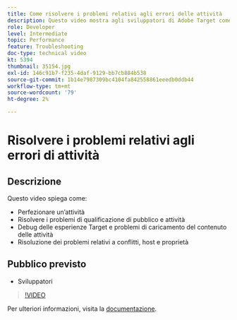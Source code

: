 ```yaml
---
title: Come risolvere i problemi relativi agli errori delle attività
description: Questo video mostra agli sviluppatori di Adobe Target come perfezionare un’attività, risolvere i problemi di qualificazione di tipi di pubblico e attività, eseguire il debug delle esperienze Target e dei problemi di caricamento del contenuto dell’attività e risolvere i conflitti, gli host e le proprietà.
role: Developer
level: Intermediate
topic: Performance
feature: Troubleshooting
doc-type: technical video
kt: 5394
thumbnail: 35154.jpg
exl-id: 146c91b7-f235-4daf-9129-bb7cb884b538
source-git-commit: 1b14e7987309bc4104fa842558861eeedb0ddb44
workflow-type: tm+mt
source-wordcount: '79'
ht-degree: 2%

---
```


# Risolvere i problemi relativi agli errori di attività

## Descrizione

Questo video spiega come:

* Perfezionare un’attività
* Risolvere i problemi di qualificazione di pubblico e attività
* Debug delle esperienze Target e problemi di caricamento del contenuto delle attività
* Risoluzione dei problemi relativi a conflitti, host e proprietà

## Pubblico previsto

* Sviluppatori

>[!VIDEO](https://video.tv.adobe.com/v/35154/?quality=12)

Per ulteriori informazioni, visita la [documentazione](https://experienceleague.adobe.com/docs/target/using/troubleshoot/troubleshooting-target.html?lang=en).
